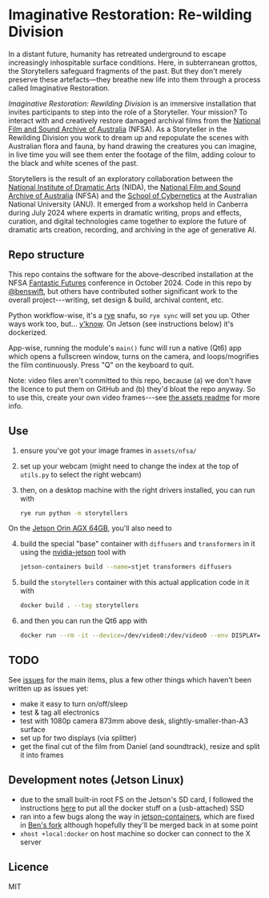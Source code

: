 # Imaginative Restoration: Re-wilding Division

In a distant future, humanity has retreated underground to escape increasingly
inhospitable surface conditions. Here, in subterranean grottos, the Storytellers
safeguard fragments of the past. But they don't merely preserve these
artefacts—they breathe new life into them through a process called Imaginative
Restoration.

_Imaginative Restoration: Rewilding Division_ is an immersive installation that
invites participants to step into the role of a Storyteller. Your mission? To
interact with and creatively restore damaged archival films from the
[National Film and Sound Archive of Australia](https://www.nfsa.gov.au/) (NFSA).
As a Storyteller in the Rewilding Division you work to dream up and repopulate
the scenes with Australian flora and fauna, by hand drawing the creatures you
can imagine, in live time you will see them enter the footage of the film,
adding colour to the black and white scenes of the past.

Storytellers is the result of an exploratory collaboration between the
[National Institute of Dramatic Arts](https://www.nida.edu.au) (NIDA), the
[National Film and Sound Archive of Australia](https://www.nfsa.gov.au/) (NFSA)
and the [School of Cybernetics](https://cybernetics.anu.edu.au) at the
Australian National University (ANU). It emerged from a workshop held in
Canberra during July 2024 where experts in dramatic writing, props and effects,
curation, and digital technologies came together to explore the future of
dramatic arts creation, recording, and archiving in the age of generative AI.

## Repo structure

This repo contains the software for the above-described installation at the NFSA
[Fantastic Futures](https://www.nfsa.gov.au/fantastic-futures-conference-canberra-2024)
conference in October 2024. Code in this repo by
[@benswift](https://github.com/benswift), but others have contributed sother
significant work to the overall project---writing, set design & build, archival
content, etc.

Python workflow-wise, it's a [rye](https://rye.astral.sh) snafu, so `rye sync`
will set you up. Other ways work too, but... [y'know](https://xkcd.com/1987/).
On Jetson (see instructions below) it's dockerized.

App-wise, running the module's `main()` func will run a native (Qt6) app which
opens a fullscreen window, turns on the camera, and loops/mogrifies the film
continuously. Press "Q" on the keyboard to quit.

Note: video files aren't committed to this repo, because (a) we don't have the
licence to put them on GitHub and (b) they'd bloat the repo anyway. So to use
this, create your own video frames---see [the assets readme](/assets/README.md)
for more info.

## Use

1. ensure you've got your image frames in `assets/nfsa/`
2. set up your webcam (might need to change the index at the top of `utils.py`
   to select the right webcam)
3. then, on a desktop machine with the right drivers installed, you can run with

   ```sh
   rye run python -m storytellers
   ```

On the
[Jetson Orin AGX 64GB](https://www.nvidia.com/content/dam/en-zz/Solutions/gtcf21/jetson-orin/nvidia-jetson-agx-orin-technical-brief.pdf),
you'll also need to

4. build the special "base" container with `diffusers` and `transformers` in it
   using the [nvidia-jetson](https://github.com/dusty-nv/jetson-containers) tool
   with

   ```sh
   jetson-containers build --name=stjet transformers diffusers
   ```

5. build the `storytellers` container with this actual application code in it
   with

   ```sh
   docker build . --tag storytellers
   ```

6. and then you can run the Qt6 app with

   ```sh
   docker run --rm -it --device=/dev/video0:/dev/video0 --env DISPLAY=$DISPLAY --volume /tmp/.X11-unix:/tmp/.X11-unix storytellers
   ```

## TODO

See [issues](https://github.com/ANUcybernetics/storytellers/issues) for the main
items, plus a few other things which haven't been written up as issues yet:

- make it easy to turn on/off/sleep
- test & tag all electronics
- test with 1080p camera 873mm above desk, slightly-smaller-than-A3 surface
- set up for two displays (via splitter)
- get the final cut of the film from Daniel (and soundtrack), resize and split
  it into frames

## Development notes (Jetson Linux)

- due to the small built-in root FS on the Jetson's SD card, I followed the
  instructions [here](https://www.jetson-ai-lab.com/tips_ssd-docker.html) to put
  all the docker stuff on a (usb-attached) SSD
- ran into a few bugs along the way in
  [jetson-containers](https://github.com/dusty-nv/jetson-containers/issues/654),
  which are fixed in
  [Ben's fork](https://github.com/benswift/jetson-containers/) although
  hopefully they'll be merged back in at some point
- `xhost +local:docker` on host machine so docker can connect to the X server

## Licence

MIT
